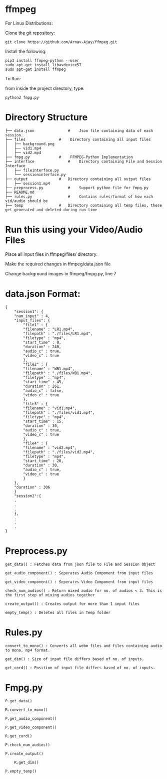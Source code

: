 # ffmpeg

For Linux Distributions:

Clone the git repository:

	git clone https://github.com/Arnav-Ajay/ffmpeg.git

Install the following:

	pip3 install ffmpeg-python --user
	sudo apt-get install libavdevice57
	sudo apt-get install ffmpeg

To Run:

from inside the project directory, type:
		
	python3 fmpg.py

# Directory Structure
	
	├── data.json				#    Json file containing data of each session.
	├── files				#    Directory containing all input files
	│   ├── background.png
	│   ├── vid1.mp4
	│   ├── vid2.mp4
	├── fmpg.py				#    FFMPEG-Python Implementation
	├── interface				#    Directory containing File and Session Interface
	│   ├── fileinterface.py
	│   └── sessioninterface.py
	├── output				#   Directory containing all output files 
	│   ├── session1.mp4
	├── preprocess.py			#    Support python file for fmpg.py
	├── README.md
	├── rules.py				#    Contains rules/format of how each vid/audio should be
	├── temp				#   Directory containing all temp files, these get generated and deleted during run time

# Run this using your Video/Audio Files

Place all input files in ffmpeg/files/ directory.

Make the required changes in ffmpeg/data.json file

Change background images in ffmpeg/fmpg.py, line 7

# data.json Format:

	{
	    "session1": {
		"num_input" : 4,
		"input_files": {
		    "file1" : {
			"filename" : "LR1.mp4",
			"filepath" : "./files/LR1.mp4",
			"filetype" : "mp4",
			"start_time" : 0,
			"duration" : 240,
			"audio_c" : true,
			"video_c" : true
		    },
		    "file2" : {
			"filename" : "WB1.mp4",
			"filepath" : "./files/WB1.mp4",
			"filetype" : "mp4",
			"start_time" : 45,
			"duration" : 261,
			"audio_c" : false,
			"video_c" : true
		    },
		    "file3" : {
			"filename" : "vid1.mp4",
			"filepath" : "./files/vid1.mp4",
			"filetype" : "mp4",
			"start_time" : 15,
			"duration" : 30,
			"audio_c" : true,
			"video_c" : true
		    },
		    "file4" : {
			"filename" : "vid2.mp4",
			"filepath" : "./files/vid2.mp4",
			"filetype" : "mp4",
			"start_time" : 20,
			"duration" : 30,
			"audio_c" : true,
			"video_c" : true
		    }
		},
		"duration" : 306
	    }
	    "session2":{
	    .
	    .
	    .
	    },
	    .
	    .
	    .
	}

# Preprocess.py

	get_data() : Fetches data from json file to File and Session Object
	
	get_audio_component() : Seperates Audio Component from input files
	
	get_video_component() : Seperates Video Component from input files
	
	check_num_audios() : Return mixed audio for no. of audios < 3. This is the first step of mixing audios together
	
	create_output() : Creates output for more than 1 input files
	
	empty_temp() : Deletes all files in Temp folder
	
# Rules.py

	convert_to_mono() : Converts all webm files and files containing audio to mono, mp4 format.

	get_dim() : Size of input file differs based of no. of inputs.
	
	get_cord() : Position of input file differs based of no. of inputs.
	
# Fmpg.py

	P.get_data()
	
	R.convert_to_mono()
	
	P.get_audio_component()
	
	P.get_video_component()
	
	R.get_cord()

	P.check_num_audios()
	
	P.create_output()
		
		R.get_dim()
		
	P.empty_temp()
